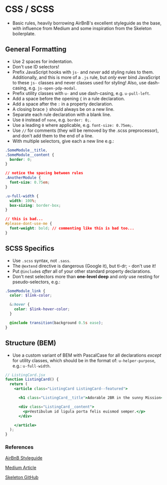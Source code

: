 # CSS / SCSS

- Basic rules, heavily borrowing AirBnB's excellent styleguide as the base, with influence from Medium and some inspiration from the Skeleton boilerplate.

## General Formatting
- Use 2 spaces for indentation.
- Don't use ID selectors!
- Prefix JavaScript hooks with `js-` and _never_ add styling rules to them. Additionally, and this is more of a `.js` rule, but _only_ ever bind JavaScript to these `js-` classes and never classes used for styling! Also, use dash-casing, e.g. `js-open-pdp-modal`.
- Prefix utility classes with `u-` and use dash-casing, e.g. `u-pull-left`.
- Add a space before the opening `{` in a rule declaration.
- Add a space after the `:` in a property declaration.
- A closing brace `}` should always be on a new line.
- Separate each rule declaration with a blank line.
- Use `0` instead of `none`, e.g. `border: 0;`.
- Use a leading `0` where applicable, e.g. `font-size: 0.75em;`.
- Use `//` for comments (they will be removed by the .scss preprocessor), and don't add them to the end of a line.
- With multiple selectors, give each a new line e.g.:
```css
.SomeModule__title,
.SomeModule__content {
  border: 0;
}

// notice the spacing between rules
.AnotherModule {
  font-size: 0.75em;
}

.u-full-width {
  width: 100%;
  box-sizing: border-box;
}

// this is bad...
#please-dont-use-me {
  font-weight: bold; // commenting like this is bad too...
}
```

## SCSS Specifics
- Use `.scss` syntax, not `.sass`.
- The `@extend` directive is dangerous (Google it), but tl-dr; - don't use it!
- Put `@include`s _after_ all of your other standard property declarations.
- Don't nest selectors more than **one-level deep** and _only_ use nesting for pseudo-selectors, e.g.:
```scss
.SomeModule_link {
  color: $link-color;

  &:hover {
    color: $link-hover-color;
  }

  @include transition(background 0.5s ease);
}
```

## Structure (BEM)
- Use a custom variant of BEM with PascalCase for all declarations _except_ for utility classes, which should be in the format of: `u-helper-purpose`, e.g.: `u-full-width`.
```jsx
// ListingCard.jsx
function ListingCard() {
  return (
    <article class="ListingCard ListingCard--featured">

      <h1 class="ListingCard__title">Adorable 2BR in the sunny Mission</h1>

      <div class="ListingCard__content">
        <p>Vestibulum id ligula porta felis euismod semper.</p>
      </div>

    </article>
  );
}
```


### References
[AirBnB Styleguide](https://github.com/airbnb/css)

[Medium Article](https://medium.com/@fat/mediums-css-is-actually-pretty-fucking-good-b8e2a6c78b06)

[Skeleton GitHub](https://github.com/dhg/Skeleton)